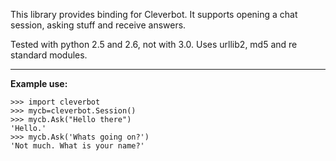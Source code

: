 This library provides binding for Cleverbot. It supports opening a chat session, asking stuff and receive answers.

Tested with python 2.5 and 2.6, not with 3.0. Uses urllib2, md5 and re standard modules.

---

**Example use:**
```
>>> import cleverbot
>>> mycb=cleverbot.Session()
>>> mycb.Ask("Hello there")
'Hello.'
>>> mycb.Ask('Whats going on?')
'Not much. What is your name?'
```
